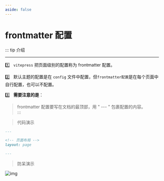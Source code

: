 ```yaml
---
aside: false
---
```



# frontmatter 配置
::: tip 介绍

---

:one:  &nbsp; `vitepress` 把页面级别的配置称为 frontmatter 配置。  

:two:  &nbsp; 默认主题的配置是在 `config` 文件中配置，但`frontmatter配置`是在每个页面中自行配置，也可以不配置。  

:three:  &nbsp; **需要注意的是**：  
>  frontmatter 配置要写在文档的最顶部，用 " --- " 包裹配置的内容。  
:::

> <Badge type='warning'>代码演示</Badge>  
```md
---

<!-- 页面布局 -->
layout: page 

---
```

> <Badge type='warning'>防呆演示</Badge>  

![img](/notesPic/202401201959.png)
